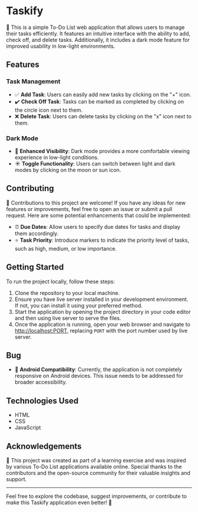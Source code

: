 # Taskify

📝 This is a simple To-Do List web application that allows users to manage their tasks efficiently. It features an intuitive interface with the ability to add, check off, and delete tasks. Additionally, it includes a dark mode feature for improved usability in low-light environments.

## Features

### Task Management
- ✅ **Add Task**: Users can easily add new tasks by clicking on the "+" icon.
- ✔️ **Check Off Task**: Tasks can be marked as completed by clicking on the circle icon next to them.
- ❌ **Delete Task**: Users can delete tasks by clicking on the "x" icon next to them.

### Dark Mode
- 🌙 **Enhanced Visibility**: Dark mode provides a more comfortable viewing experience in low-light conditions.
- ☀️ **Toggle Functionality**: Users can switch between light and dark modes by clicking on the moon or sun icon.

## Contributing

🤝 Contributions to this project are welcome! If you have any ideas for new features or improvements, feel free to open an issue or submit a pull request. Here are some potential enhancements that could be implemented:

- ⏰ **Due Dates**: Allow users to specify due dates for tasks and display them accordingly.
- ⭐ **Task Priority**: Introduce markers to indicate the priority level of tasks, such as high, medium, or low importance.

## Getting Started

To run the project locally, follow these steps:

1. Clone the repository to your local machine.
2. Ensure you have live server installed in your development environment. If not, you can install it using your preferred method.
3. Start the application by opening the project directory in your code editor and then using live server to serve the files.
4. Once the application is running, open your web browser and navigate to [http://localhost:PORT](http://localhost:PORT), replacing `PORT` with the port number used by live server.

## Bug

- 🐛 **Android Compatibility**: Currently, the application is not completely responsive on  Android devices. This issue needs to be addressed for broader accessibility.

## Technologies Used

- HTML
- CSS
- JavaScript

## Acknowledgements

🙏 This project was created as part of a learning exercise and was inspired by various To-Do List applications available online. Special thanks to the contributors and the open-source community for their valuable insights and support.

---

Feel free to explore the codebase, suggest improvements, or contribute to make this Taskify application even better! 🚀
